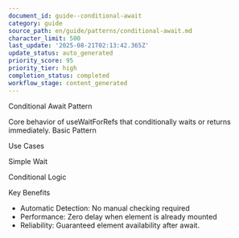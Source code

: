 ```yaml
---
document_id: guide--conditional-await
category: guide
source_path: en/guide/patterns/conditional-await.md
character_limit: 500
last_update: '2025-08-21T02:13:42.365Z'
update_status: auto_generated
priority_score: 95
priority_tier: high
completion_status: completed
workflow_stage: content_generated
---
```

Conditional Await Pattern

Core behavior of useWaitForRefs that conditionally waits or returns immediately. Basic Pattern

Use Cases

Simple Wait

Conditional Logic

Key Benefits

- Automatic Detection: No manual checking required
- Performance: Zero delay when element is already mounted
- Reliability: Guaranteed element availability after await.
